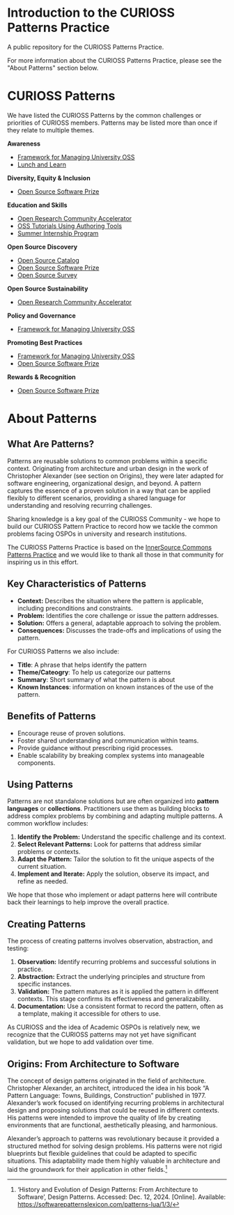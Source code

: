# Introduction to the CURIOSS Patterns Practice
A public repository for the CURIOSS Patterns Practice.

For more information about the CURIOSS Patterns Practice, please see the "About Patterns" section below. 

# CURIOSS Patterns

We have listed the CURIOSS Patterns by the common challenges or priorities of CURIOSS members. Patterns may be listed more than once if they relate to multiple themes. 

**Awareness** 

* [Framework for Managing University OSS](framework-managing-university-oss.md)  
* [Lunch and Learn](lunch-and-learn.md)

**Diversity, Equity & Inclusion**

* [Open Source Software Prize](open-source-software-prize.md)

**Education and Skills**

* [Open Research Community Accelerator](open-research-community-accelerator.md)  
* [OSS Tutorials Using Authoring Tools](oss-tutorials-using-authoring-tools.md)  
* [Summer Internship Program](summer-internship-program.md)

**Open Source Discovery**

* [Open Source Catalog](open-source-catalog.md)  
* [Open Source Software Prize](open-source-software-prize.md)  
* [Open Source Survey](open-source-survey.md)

**Open Source Sustainability**

* [Open Research Community Accelerator](open-research-community-accelerator.md)

**Policy and Governance**

* [Framework for Managing University OSS](framework-managing-university-oss.md)  

**Promoting Best Practices**

* [Framework for Managing University OSS](framework-managing-university-oss.md)  
* [Open Source Software Prize](open-source-software-prize.md)

**Rewards & Recognition**

* [Open Source Software Prize](open-source-software-prize.md)


# About Patterns
## What Are Patterns?

Patterns are reusable solutions to common problems within a specific context. Originating from architecture and urban design in the work of Christopher Alexander (see section on Origins), they were later adapted for software engineering, organizational design, and beyond. A pattern captures the essence of a proven solution in a way that can be applied flexibly to different scenarios, providing a shared language for understanding and resolving recurring challenges.

Sharing knowledge is a key goal of the CURIOSS Community \- we hope to build our CURIOSS Pattern Practice to record how we tackle the common problems facing OSPOs in university and research institutions. 

The CURIOSS Patterns Practice is based on the [InnerSource Commons Patterns Practice](https://github.com/InnerSourceCommons/InnerSourcePatterns/) and we would like to thank all those in that community for inspiring us in this effort.

## Key Characteristics of Patterns

* **Context:** Describes the situation where the pattern is applicable, including preconditions and constraints.  
* **Problem:** Identifies the core challenge or issue the pattern addresses.  
* **Solution:** Offers a general, adaptable approach to solving the problem.  
* **Consequences:** Discusses the trade-offs and implications of using the pattern.

For CURIOSS Patterns we also include:

* **Title**: A phrase that helps identify the pattern  
* **Theme/Cateogry**: To help us categorize our patterns  
* **Summary**: Short summary of what the pattern is about  
* **Known Instances**: information on known instances of the use of the pattern.

## Benefits of Patterns

* Encourage reuse of proven solutions.  
* Foster shared understanding and communication within teams.  
* Provide guidance without prescribing rigid processes.  
* Enable scalability by breaking complex systems into manageable components.

## Using Patterns

Patterns are not standalone solutions but are often organized into **pattern languages** or **collections**. Practitioners use them as building blocks to address complex problems by combining and adapting multiple patterns. A common workflow includes:

1. **Identify the Problem:** Understand the specific challenge and its context.  
2. **Select Relevant Patterns:** Look for patterns that address similar problems or contexts.  
3. **Adapt the Pattern:** Tailor the solution to fit the unique aspects of the current situation.  
4. **Implement and Iterate:** Apply the solution, observe its impact, and refine as needed.

We hope that those who implement or adapt patterns here will contribute back their learnings to help improve the overall practice.

## **Creating Patterns**

The process of creating patterns involves observation, abstraction, and testing:

1. **Observation:** Identify recurring problems and successful solutions in practice.  
2. **Abstraction:** Extract the underlying principles and structure from specific instances.  
3. **Validation:** The pattern matures as it is applied the pattern in different contexts. This stage confirms its effectiveness and generalizability.  
4. **Documentation:** Use a consistent format to record the pattern, often as a template, making it accessible for others to use.

As CURIOSS and the idea of Academic OSPOs is relatively new, we recognize that the CURIOSS patterns may not yet have significant validation, but we hope to add validation over time.

## Origins: From Architecture to Software

The concept of design patterns originated in the field of architecture. Christopher Alexander, an architect, introduced the idea in his book “A Pattern Language: Towns, Buildings, Construction” published in 1977\. Alexander’s work focused on identifying recurring problems in architectural design and proposing solutions that could be reused in different contexts. His patterns were intended to improve the quality of life by creating environments that are functional, aesthetically pleasing, and harmonious.

Alexander’s approach to patterns was revolutionary because it provided a structured method for solving design problems. His patterns were not rigid blueprints but flexible guidelines that could be adapted to specific situations. This adaptability made them highly valuable in architecture and laid the groundwork for their application in other fields.[^1]

[^1]: ‘History and Evolution of Design Patterns: From Architecture to Software’, Design Patterns. Accessed: Dec. 12, 2024. [Online]. Available: https://softwarepatternslexicon.com/patterns-lua/1/3/

